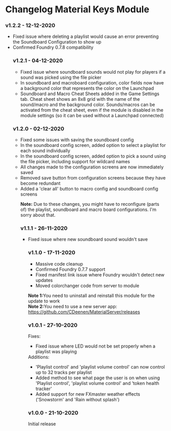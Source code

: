 # Changelog Material Keys Module
### v1.2.2 - 12-12-2020
<ul>
<li>Fixed issue where deleting a playlist would cause an error preventing the Soundboard Configuration to show up</li>
<li>Confirmed Foundry 0.7.8 compatibility</li>
</li>

### v1.2.1 - 04-12-2020
<ul>
<li>Fixed issue where soundboard sounds would not play for players if a sound was picked using the file picker</li>
<li>In soundboard and macroboard configuration, color fields now have a background color that represents the color on the Launchpad</li>
<li>Soundboard and Macro Cheat Sheets added in the Game Settings tab. Cheat sheet shows an 8x8 grid with the name of the sound/macro and the background color. Sounds/macros can be activated from the cheat sheet, even if the module is disabled in the module settings (so it can be used without a Launchpad connected)</li>
</ul>

### v1.2.0 - 02-12-2020
<ul>
<li>Fixed some issues with saving the soundboard config</li>
<li>In the soundboard config screen, added option to select a playlist for each sound individually</li>
<li>In the soundboard config screen, added option to pick a sound using the file picker, including support for wildcard names</li>
<li>All changes made to the configuration screens are now immediately saved</li>
<li>Removed save button from configuration screens because they have become redundant</li>
<li>Added a 'clear all' button to macro config and soundboard config screens</li>
</li>

<b>Note:</b> Due to these changes, you might have to reconfigure (parts of) the playlist, soundboard and macro board configurations. I'm sorry about that.

### v1.1.1 - 26-11-2020
<ul>
<li>Fixed issue where new soundboard sound wouldn't save</li>
</li>

### v1.1.0 - 17-11-2020
<ul>
<li>Massive code cleanup</li>
<li>Confirmed Foundry 0.7.7 support</li>
<li>Fixed manifest link issue where Foundry wouldn't detect new updates</li>
<li>Moved colorchanger code from server to module</li>
</ul>

<b>Note 1:</b>You need to uninstall and reinstall this module for the update to work<br>
<b>Note 2:</b>You need to use a new server app: https://github.com/CDeenen/MaterialServer/releases

### v1.0.1 - 27-10-2020
Fixes:
<ul>
<li>Fixed issue where LED would not be set properly when a playlist was playing</li>
</ul>
Additions:
<ul>
<li>'Playlist control' and 'playlist volume control' can now control up to 32 tracks per playlist</li>
<li>Added method to see what page the user is on when using 'Playlist control', 'playlist volume control' and 'token health tracker'</li>
<li>Added support for new FXmaster weather effects ('Snowstorm' and 'Rain without splash')</li>
</ul>

### v1.0.0 - 21-10-2020
Initial release
